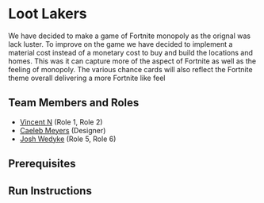 # Loot Lakers

We have decided to make a game of Fortnite monopoly as the orignal was lack luster. To improve on the game we have decided to implement a material cost instead of a monetary cost to buy and build the locations and homes. This was it can capture more of the aspect of Fortnite as well as the feeling of monopoly. The various chance cards will also reflect the Fortnite theme overall delivering a more Fortnite like feel

## Team Members and Roles

* [Vincent N](https://github.com/Vincent-Nittolo/CIS350-HW2-Nittolo/tree/main) (Role 1, Role 2)
* [Caeleb Meyers](https://github.com/C-Stryke/CIS350-HW2-Meyers) (Designer)
* [Josh Wedyke](https://github.com/wedykej/CIS350-HW2-Wedyke) (Role 5, Role 6)

## Prerequisites

## Run Instructions
